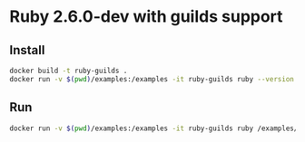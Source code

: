 # Ruby 2.6.0-dev with guilds support 
## Install
```bash
docker build -t ruby-guilds .
docker run -v $(pwd)/examples:/examples -it ruby-guilds ruby --version
```
## Run
```bash
docker run -v $(pwd)/examples:/examples -it ruby-guilds ruby /examples/md5.rb
```

